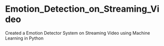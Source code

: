 # Emotion_Detection_on_Streaming_Video
Created a Emotion Detector System on Streaming Video using Machine Learning in Python
